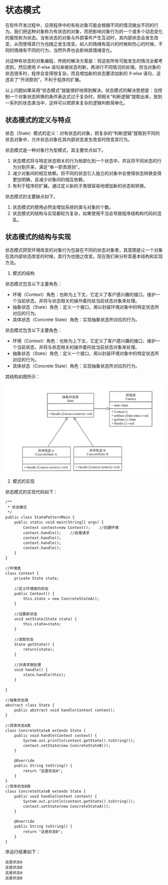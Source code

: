 # 状态模式
在软件开发过程中，应用程序中的有些对象可能会根据不同的情况做出不同的行为，我们把这种对象称为有状态的对象，而把影响对象行为的一个或多个动态变化的属性称为状态。当有状态的对象与外部事件产生互动时，其内部状态会发生改变，从而使得其行为也随之发生改变。如人的情绪有高兴的时候和伤心的时候，不同的情绪有不同的行为，当然外界也会影响其情绪变化。

对这种有状态的对象编程，传统的解决方案是：将这些所有可能发生的情况全都考虑到，然后使用 if-else 语句来做状态判断，再进行不同情况的处理。但当对象的状态很多时，程序会变得很复杂。而且增加新的状态要添加新的 if-else 语句，这违背了“开闭原则”，不利于程序的扩展。

以上问题如果采用“状态模式”就能很好地得到解决。状态模式的解决思想是：当控制一个对象状态转换的条件表达式过于复杂时，把相关“判断逻辑”提取出来，放到一系列的状态类当中，这样可以把原来复杂的逻辑判断简单化。

## 状态模式的定义与特点
状态（State）模式的定义：对有状态的对象，把复杂的“判断逻辑”提取到不同的状态对象中，允许状态对象在其内部状态发生改变时改变其行为。

状态模式是一种对象行为型模式，其主要优点如下。
1. 状态模式将与特定状态相关的行为局部化到一个状态中，并且将不同状态的行为分割开来，满足“单一职责原则”。
2. 减少对象间的相互依赖。将不同的状态引入独立的对象中会使得状态转换变得更加明确，且减少对象间的相互依赖。
3. 有利于程序的扩展。通过定义新的子类很容易地增加新的状态和转换。

状态模式的主要缺点如下。
1. 状态模式的使用必然会增加系统的类与对象的个数。
2. 状态模式的结构与实现都较为复杂，如果使用不当会导致程序结构和代码的混乱。

## 状态模式的结构与实现
状态模式把受环境改变的对象行为包装在不同的状态对象里，其意图是让一个对象在其内部状态改变的时候，其行为也随之改变。现在我们来分析其基本结构和实现方法。
1. 模式的结构

状态模式包含以下主要角色：
- 环境（Context）角色：也称为上下文，它定义了客户感兴趣的接口，维护一个当前状态，并将与状态相关的操作委托给当前状态对象来处理。
- 抽象状态（State）角色：定义一个接口，用以封装环境对象中的特定状态所对应的行为。
- 具体状态（Concrete State）角色：实现抽象状态所对应的行为。


状态模式包含以下主要角色：
- 环境（Context）角色：也称为上下文，它定义了客户感兴趣的接口，维护一个当前状态，并将与状态相关的操作委托给当前状态对象来处理。
- 抽象状态（State）角色：定义一个接口，用以封装环境对象中的特定状态所对应的行为。
- 具体状态（Concrete State）角色：实现抽象状态所对应的行为。

其结构如图所示：

![状态模式结构图](https://raw.githubusercontent.com/wuxchong/designPattern/master/behavior/src/state/%E7%8A%B6%E6%80%81%E6%A8%A1%E5%BC%8F%E7%BB%93%E6%9E%84%E5%9B%BE.png)

2. 模式的实现

状态模式的实现代码如下：
```
/**
 * 状态模式
 */
public class StatePatternMain {
    public static void main(String[] args) {
        Context context=new Context();    //创建环境
        context.handle();    //处理请求
        context.handle();
        context.handle();
        context.handle();
    }
}

//环境类
class Context {
    private State state;

    //定义环境类的初态
    public Context() {
        this.state = new ConcreteStateA();
    }

    //设置新状态
    void setState(State state) {
        this.state=state;
    }

    //读取状态
    State getState() {
        return(state);
    }

    //对请求做处理
    void handle() {
        state.handle(this);
    }

}

//抽象状态类
abstract class State {
    public abstract void handle(Context context);
}

//具体状态A类
class ConcreteStateA extends State {
    public void handle(Context context) {
        System.out.println(context.getState().toString());
        context.setState(new ConcreteStateB());
    }

    @Override
    public String toString() {
        return "这是状态A";
    }
}
//具体状态B类
class ConcreteStateB extends State {
    public void handle(Context context) {
        System.out.println(context.getState().toString());
        context.setState(new ConcreteStateA());
    }

    @Override
    public String toString() {
        return "这是状态B";
    }
}
```

序运行结果如下：
```
这是状态A
这是状态B
这是状态A
这是状态B
```